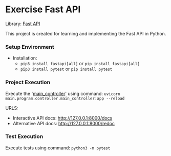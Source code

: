 # Exercise Fast API

Library: [Fast API](https://fastapi.tiangolo.com)

This project is created for learning and implementing the Fast API in Python.


### Setup Environment

- Installation:
   - `pip3 install fastapi[all]` or `pip install fastapi[all]`
   - `pip3 install pytest` or `pip install pytest`


### Project Execution

Execute the '[main_controller](main/program/controller/main_controller.py)' using command:
`uvicorn main.program.controller.main_controller:app --reload`

URLS:
 - Interactive API docs: http://127.0.0.1:8000/docs
 - Alternative API docs: http://127.0.0.1:8000/redoc


### Test Execution

Execute tests using command:
`python3 -m pytest`